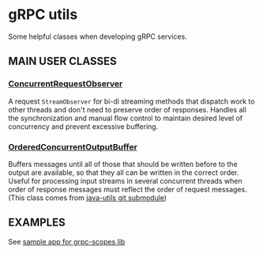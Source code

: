 # gRPC utils

Some helpful classes when developing gRPC services.


## MAIN USER CLASSES

### [ConcurrentRequestObserver](src/main/java/pl/morgwai/base/grpc/utils/ConcurrentRequestObserver.java)

A request `StreamObserver` for bi-di streaming methods that dispatch work to other threads and don't need to preserve order of responses. Handles all the synchronization and manual flow control to maintain desired level of concurrency and prevent excessive buffering.


### [OrderedConcurrentOutputBuffer](src/main/java/pl/morgwai/base/utils/OrderedConcurrentOutputBuffer.java)

Buffers messages until all of those that should be written before to the output are available, so that they all can be written in the correct order. Useful for processing input streams in several concurrent threads when order of response messages must reflect the order of request messages.<br/>
(This class comes from [java-utils git submodule](https://github.com/morgwai/java-utils/blob/master/src/main/java/pl/morgwai/base/utils/OrderedConcurrentOutputBuffer.java))


## EXAMPLES

See [sample app for grpc-scopes lib](https://github.com/morgwai/grpc-scopes/tree/master/sample)
